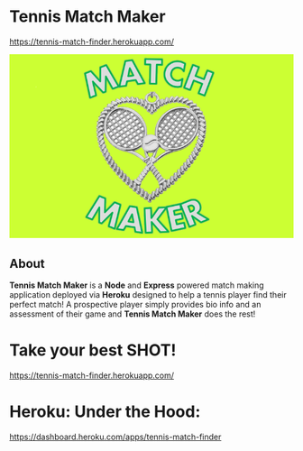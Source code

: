 # Tennis Match Maker



https://tennis-match-finder.herokuapp.com/

![](app/public/images/logo.png)

## About

**Tennis Match Maker** is a **Node** and **Express** powered match making application deployed via **Heroku** designed to help a tennis player find their perfect match!  A prospective player simply provides bio info and an assessment of their game and **Tennis Match Maker** does the rest!


# Take your best SHOT!

https://tennis-match-finder.herokuapp.com/

# Heroku: Under the Hood:

https://dashboard.heroku.com/apps/tennis-match-finder


